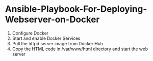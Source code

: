 # Ansible-Playbook-For-Deploying-Webserver-on-Docker

1. Configure Docker
2. Start and enable Docker Services
3. Pull the httpd server image from Docker Hub
4. Copy the HTML code in /var/www/html directory and start the web server
